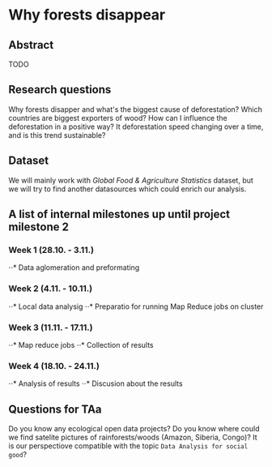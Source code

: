 # Why forests disappear

## Abstract
TODO

## Research questions
Why forests disapper and what's the biggest cause of deforestation?
Which countries are biggest exporters of wood?
How can I influence the deforestation in a positive way?
It deforestation speed changing over a time, and is this trend sustainable?


## Dataset
We will mainly work with *Global Food & Agriculture Statistics* dataset, but we will try to find another datasources which could enrich our analysis.

## A list of internal milestones up until project milestone 2
### Week 1 (28.10. - 3.11.)
⋅⋅* Data aglomeration and preformating
### Week 2 (4.11. - 10.11.)
⋅⋅* Local data analysig
⋅⋅* Preparatio for running Map Reduce jobs on cluster
### Week 3 (11.11. - 17.11.)
⋅⋅* Map reduce jobs
⋅⋅* Collection of results
### Week 4 (18.10. - 24.11.)
⋅⋅* Analysis of results
⋅⋅* Discusion about the results


## Questions for TAa
Do you know any ecological open data projects?
Do you know where could we find satelite pictures of rainforests/woods (Amazon, Siberia, Congo)?
It is our perspectiove compatible with the topic `Data Analysis for social good`?
